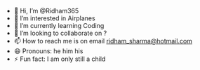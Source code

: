 - 👋 Hi, I’m @Ridham365
- 👀 I’m interested in Airplanes
- 🌱 I’m currently learning Coding
- 💞️ I’m looking to collaborate on ?
- 📫 How to reach me is on email ridham_sharma@hotmail.com
- 😄 Pronouns: he him his
- ⚡ Fun fact: I am only still a child

<!---
Ridham365/Ridham365 is a ✨ special ✨ repository because its `README.md` (this file) appears on your GitHub profile.
You can click the Preview link to take a look at your changes.
--->
